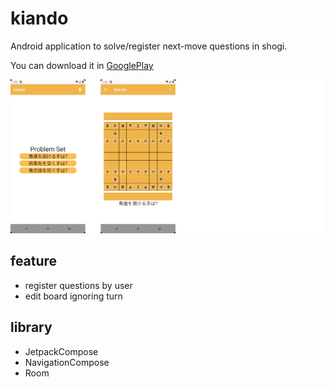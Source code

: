 # kiando

Android application to solve/register next-move questions in shogi.

You can download it in [GooglePlay](https://play.google.com/store/apps/details?id=jp.kawagh.kiando)

![image](pictures/feature_graphic.png)

## feature

- register questions by user
- edit board ignoring turn

## library

- JetpackCompose
- NavigationCompose
- Room
